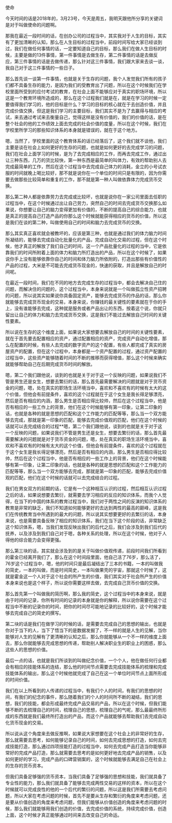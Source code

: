 

使命

今天时间的话是2018年的，3月23号，今天是周五，我明天跟他所分享的关键词是对于叫做使命的问题啊。

那我在最近一段时间的话，在创办公司的过程当中，其实我对于人生的目标，其实有了更加清晰的认知，那么在人生目标的过程当中，前段时间写给大家已经谈到过，我们在做任何事情的话，一定要知道自己的目标，那么我们在做人生目标的时候，主要是做的13件事情，第一件事情是去做生存，第二件事情的话是去做反应，第三件事情的话是去做传递，那么针对这三件事情，我们跟大家来去谈一谈，我自己对于这三件事情的一些日子。

那么首先谈一谈第一件事情，也就是关于生存的问题，我个人发觉我们所有的孩子们都不具备生存的能力，是因为我们的受教育出了问题，所以在这个时候我们在学校里面所受到的应付考试的教育，在社会上面不能够应对于真实的职场环境，所以这是一个教育环境所造成的，那么在这个过程我们就是在，就是在学习的时候一定要值得我们学习的，他的目标是什么？学习的目标的核心就在于去创造价值，并且完成价值交换，但这是我们学习的主要目标，我们其实不是为了去赢得与相应的考试，来去通过考试来去衡量自己，觉得这样是没有价值的，我们的价值的话，是在整个社会的他的工作绩效上面去完成的社会价值的度量，所以在这个时候，我们在学校里所学习的那些知识体系的本身就是错误的，就在于这个地方。

嗯，当然了，学校里面的这个教育体系的话已经落后了，这个我们就不谈他，我们主要是谈在社会上如何更好的生存的问题，也就是如何更好的去完成学习的问题，我们在社会上面学习的时候，是为了去完成相应的工作，而再去完成工作，通过出让三种东西，几万的货比较快，第一种东西是最简单的叫体力，有效的帮助别人去完成最简单的工作，然后在这个过程当中去完成自己体力的消耗，金立的小号试衣服的时间就晚上喝比较好，那不就是说你在一个单位的时间只是有限的，因为你需要去做那些比较简单和重复的工作，那不就是第一种人叫做依靠体力完成货币交换。

那么第二种人都是依靠劳力去完成或比较坏，也就是说你在一家公司里面去任职的过程当中，在这个时候通过出让自己劳力，突然自己的时间去完成货币交换那么如果说，你想要让自己的脑力变得更加有价值的，不断的提高自己的综合能力，也就是真正的提高自己打造产品的你那么这个时候就能获得相应的货币的价值，所以这是我们在谈的第二种，叫做使用自己的时间和脑力去完成货币的交换。

那么其实真正喜欢就会被教坏的，应该是第三种，也就是通过我们的体力脑力时间所凝结的，能够去完成自动化批量化的产品，完成自动化交易的过程，但在这个时候，他才真正的解放了我们自己的时间，这一个产品批量化的过程的当中，它是依靠我们的时间所附着上面的体力和脑力所打造出的产品，所以在这个时候了，如果说你手上没有能够依靠你自己的时间和体力脑力所依附的，打造出那些有价值性的产品的过程，大米是不可能去完成货币现金的，快速的获取，并且是解放自己的时间呢。

在最近一段时间，我们在不同的地方去完成生存的过程当中，都会去解决自己住的问题，而解决住的问题的，这个过程当中，本身来说就是一个叫做孤立性资产招聘的问题，所以说其实如果说你具备固定资产，能够去完成货币的作品的话，那么你就能够去完成货币现金的交易，本身来说，你赚钱的最关键性的要素就在于你的手上，没有谁能够去完成，这种就是服务或者产品出让的东西，按着这个说，你就只留出让自己的体力和脑力去完成货币交换，这是我们不能过去解放自己时间的关键性要素。

所以说在生存的这个维度上面，如果说大家想要去解放自己的时间的关键性要素，就在于首先要去配置相应的资产，通过配置相应的资产，完成资产自动化增值，那么在配置的时候，有些人去完成的数字资产的这个配置，有些人都完成了真实的房屋资产的配置，但在这个过程中，本身都是一个资产配置的过程，通过资产配置的过程当中，这些资产能够随着时间的不断的推移而获得增值，那么这个时候来确实就能够帮助自己在后期完成货币时间的解放。

嗯，第二个我们跟他说，谈到的也就是关于对于这一个反映的问题，如果说我们不管是男生还是女生，想要去繁衍的话，那么首先最需要解决的问题就是对于货币资金的问题，嗯，处在真实的职场生活环境当中，喜欢和不喜欢有的时候有太大的这个价值，但他会有前提条件，喜欢的这个过程就在于这个女生是我长得足够漂亮，然后是否有相应的内涵，那么男生是否相应得比较帅，然后在这个过程当中，他是否有相应的一些工作上的背景，他们在这个时候能够有第一印象，让第二印象的话，也就是各种的就是思想的匹配和这个工作能力的匹配等等，那么当一个双方能够去完成，那就是第一印象的匹配，能够去完成价值观的匹配，他们在这个时候的话就可以去完成结合的过程**嗯，第二个我们跟他说，谈到的也就是关于对于这一个反映的问题，如果说我们不管是男生还是女生，想要去繁衍的话，那么首先最需要解决的问题就是对于货币资金的问题，嗯，处在真实的职场生活环境当中，喜欢和不喜欢有的时候有太大的这个价值，但他会有前提条件，喜欢的这个过程就在于这个女生是我长得足够漂亮，然后是否有相应的内涵，那么男生是否相应得比较帅，然后在这个过程当中，他是否有相应的一些工作上的背景，他们在这个时候能够有第一印象，让第二印象的话，也就是各种的就是思想的匹配和这个工作能力的匹配等等，那么当一个双方能够去完成，那就是第一印象的匹配，能够去完成价值观的匹配，他们在这个时候的话就可以去完成结合的过程。

我们在男女双方的前期的话，它是有一个这种相互认识的过程，然后相互认识过程之后的话，如果说想要去繁衍，就需要去学习相应的反应的知识体系，而我个人觉得，在当下的中国的体系的教育过程当中，我们对于两性之间的反演的知识体系的教育是非常的缺乏，我们不知道如何能够更好的去达到两性的最高的巅峰，这是我们在传统教育当中所遇到的最大的问题，所以说其实想要更好的去繁衍的话，本身来说，也是需要具备反映了相应的知识体系，我们在当下这个阶段的话，非常缺乏这个知识体系，嗯，当我们发现反映出我们的后代之后，我们会涉及到我们后代的抚养，以及涉及到我们自己对于嗯，各种关系的处理，所以在这个时候，他对于人得他的综合能力会变得更强。

那么第三块的话，其实就会涉及到的是关于叫做价值观传递，前段时间我们所看到的霍金已经离开我们了，那么在这个时间段里面，他自己活了76岁，那么活了，76岁这个过程当中，嗯，他的时间只是最后凝结出了三本的书籍，一本的叫做我的简史，一本的叫做，而是时间简史，一本叫做果壳的宇宙，那就这个时候了，这就是霍金这一个人对于这个社会的所产生的价值，我们其实对于社会所产生的价值本身来说也是这个样子，所以说你需要这样去做，去完成自己货币价值的交换。

那么首先第一个叫做我的简历啊，那么我的简史，这个过程当中的本身来说，就是由于时间的记录，你所有时间的记录的本身就是你的解释，所以说你需要在这个过程当中不断的记录你的时间，把你的时间尽可能地记录的比较好的，这个时候才能够去完成自己的简史的撰写。

第二块的话是我们在做学习的时候的话，是需要去完成自己的思想的输出，也就是你对于当下的人，当下了悟当下的是数据发掘了，不一样的就是人生的见解，当你能够对人生的见解有了更清晰的认知之后，那么你就能够从一个不一样的维度上面去，那么你就能够去完成思想的传递，帮助别人解决职业生的职业上的困惑，那么这些人的思想的价值。

最后一点的话，也就是我们所谈到的叫做纪念价值，一个个人，他在做任何行业都会有相应的技能体系的连结，那么他的时间节点需要去完成技能体系的梳理和完成技能体系的输出，那么这个时候他就完成了自己在这一个单位时间节点上面所形成的时间价值。

我们在以上所看到的人传递的过程当中，有我们个人的时间，有我们的思想的时间，有我们的纪念的事件，那么随着我们的个人的时间所不断的凝结，我们的思想，我们的技能，都会形成最终完成产品交易的产品，所以在这个时候，但我们能够不断的去梳理自己的时间，梳理自己的思想，梳理自己的气呢，那么最最终所形成的东西就是我们最终所打造出的产品，而这个产品就能够去帮助我们去完成自动化货币现金的交易。

所以说从这个角度来去做反推啊，如果说大家想要在这个社会上的非常好的生存，那么就需要去思考，如何能够记录自己的时间，如何去完成思想的打造，如何去完成技能打造，那么通过四项技能打造的过程当中，如何去完成产品打造当你能够非常好的完成产品打造，那么就需要去思考的是如何更好地去完成产品的销售，以及如何更好的学习，完成产品的口碑营销案的，这个时候就能够去满足自己在社会上的生存的货币资本。

但我们具备足够强的货币资本，当我们具备了足够强的思想和技能，我们就具备了专业性的能力，那么我们就具备了能够去完成两性交易的这样的资本，所以在这个时候就可以完成良性的他的一个后代的繁衍的问题，所以这是我们所需要去考虑问题，所以大家在考虑问题的时候，首先不是要从生存和繁衍的角度来考虑问题，还是要从价值创造的角度来考虑问题，但我们能够从价值创造的角度来考虑问题的时候，那么我们就能够用我们创造的价值，去完成价值的系统，持续完成价值，创造上面，这个时候才真正能够通过时间来去改变自己的命运。
